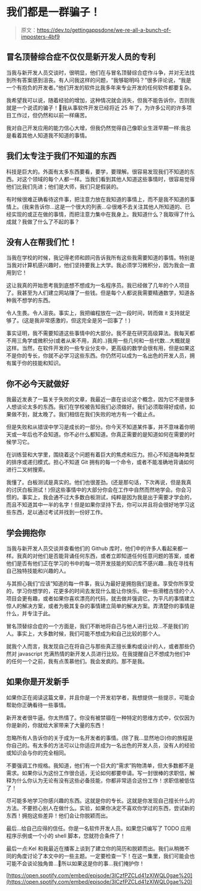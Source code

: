 # 我们都是一群骗子！

> 原文：<https://dev.to/gettingappsdone/we-re-all-a-bunch-of-imposters-4bf9>

## 冒名顶替综合症不仅仅是新开发人员的专利

当我与新开发人员交谈时，很明显，他们在与冒名顶替综合症作斗争，并对无法找到所有答案感到沮丧。有人问我这样的问题，“我够聪明吗？”很多评论说，“我是一个有抱负的开发者。”他们开发的软件比我多年来专业开发的任何软件都要复杂。

我希望我可以说，随着经验的增加，这种情况就会消失，但我不能告诉你，否则我就是一个说谎的骗子！🤣我从事软件开发已经将近 25 年了，为许多公司的许多项目工作过，但仍然和以前一样痛苦。

我对自己开发应用的能力信心大增，但我仍然觉得自己像职业生涯早期一样:我总是看着其他人知道我不知道的事情。

## 我们太专注于我们不知道的东西

科技是巨大的。外面有太多东西要看，要学，要理解。很容易发现我们不知道的东西。对这个领域的每个人都一样。当我们看到其他人知道这些事情时，很容易觉得他们比我们先进；他们是大师，我们只是假装的。

有时候很难正确看待这件事，把注意力放在我知道的事情上，而不是我不知道的事情上。(我来告诉你...这是一个很大的列表...😛很难不去关注其他人所知道的、已经实现的或正在做的事情，而把注意力集中在我身上。我知道什么？我取得了什么成就？我做了什么了不起的事？

## 没有人在帮我们忙！

当我在学校的时候，我记得老师和顾问告诉我所有这些我需要知道的事情。特别是当我对计算机感兴趣时，他们坚持要我上大学。我必须学习微积分，因为我会一直用到它！

这让我真的开始思考我到底想不想成为一名程序员。我已经做了几年的个人项目了。我甚至为人们建立网站赚了一些钱。但是每个人都说我需要精通数学，知道各种我不想学的东西。

令人生畏。令人沮丧。事实上，我把编程放在一边一段时间，转而做 it 支持就足够了。(这是我非常感激的，但这完全是另一回事了！)

事实证明，我不需要知道这些事情中的大部分。我不是在研究高级算法。我每天都不用三角学或微积分(或者从来不用，真的..)我用一些几何和一些代数...大概就是这样。当然，在软件开发的一些专业分支中，更高级的数学会很有用，但是如果这不是你的专长，你就不必学习这些东西。你仍然可以成为一名出色的开发人员，拥有属于你的技能和知识。

## 你不必今天就做好

我最近发表了一篇关于失败的文章，我最近一直在谈论这个概念，因为它不是很多人想谈论太多的东西。我们在学校被告知我们必须做好。我们必须取得好成绩，如果做不到，就太晚了。我们相信在我们失败的地方有一个截止点。

但是失败和从错误中学习是成长的一部分。你今天不知道某件事，并不意味着你明天或一年后也不会知道。你不必什么都知道。你真正需要的是知道如何在需要的时候学习它。

在训练营和大学里，围绕着这个问题有着巨大的焦虑和压力。担心不知道每种类型的排序或递归模式。担心不知道 Git 拥有的每一个命令，或者不能准确地背诵如何进行二叉树搜索。

我懂了。白板测试是真实的。他们也很差劲。(还是那句话，下次再说，但是我真的讨厌白板测试！)但这些事情中的大部分你会在工作中自然而然地学会。你会习惯的。事实上，我会通不过大多数白板测试，纯粹是因为我是出于需要才学会的，而且不知道其中一半的名字！但是如果你坚持下去，你可以并且将会很好地学习这些东西，足以通过考试并找到一份好工作。

## 学会拥抱你

当我与新开发人员交谈并查看他们的 Github 库时，他们中的许多人看起来都一样。我真的对他们是否能背诵任何东西，或者立即知道任何任意问题的答案，或者他们是否有他们正在学习的书中的每一项开发技能的知识库不感兴趣...我在寻找有自己独特技能和兴趣的人。

与其担心我们“应该”知道的每一件事，我认为最好是拥抱我们是谁。享受你所享受的，学习你想学的，花更多的时间去发现什么能让你快乐。做一些滑稽古怪的个人项目会更有趣，或者如果你喜欢漂亮的代码，就去做并强调它。为平凡的事情建立惊人的解决方案，或者为极其复杂的事情建立简单的解决方案。弄清楚你的事情是什么，并专注于此。

冒名顶替综合症的一个方面是，我们不断地将自己与他人进行比较...不是我们的人。事实上，大多数时候，我们可能不想成为和自己比较的那个人。

就我个人而言，我发现自己在将自己与那些真正擅长重构或设计的人，或者那些仍然对 javascript 充满热情的新开发人员进行比较。在我提醒自己不想成为他们中的任何一个之前，我有点羡慕他们。我会发疯的。那不是我。

## 如果你是开发新手

如果你正在阅读这篇文章，并且你是一个开发初学者，我想提供一些提示，可能会帮助你正确看待一些事情。

新开发者很牛逼。你太热情了。你没有被禁锢在一种特定的思维方式中，仅仅因为你是新的，你就给大家带来了大量的东西！

忽略所有人告诉你的关于成为一名开发者的事情。(除了我...显然地😉)你的旅程是你自己的。有太多的方法可以让你适应并成为一名出色的开发人员，没有人的经验或知识会与你的完全相同。

不要强调工作规格。我知道，他们有一个巨大的“需求”购物清单，但大多数都不是需求。如果你认为这份工作很合适，无论如何都要申请。写一封很棒的求职信，解释为什么你认为无论有没有这些必备技能，你都非常适合这份工作！求职信被低估了！

尽可能多地学习你感兴趣的东西。这就是你的专长。这就是你发现自己擅长什么的方法。不要担心别人在做什么。实验，如果你决定不喜欢你学过的东西，尝试新的东西！拥抱这些差异！他们会让你脱颖而出。

最后...给自己应得的信任。你是一名软件开发人员。如果您只编写了 TODO 应用程序示例或一个小的 shell 脚本，您就符合条件了！

最后一点:Kel 和我最近在播客上谈到了建立你的简历和脱颖而出。我们从稍微不同的角度讨论了本文中的一些主题。一定要检查一下！在这一集里，我们可能会也可能不会谈论独角兽...🦄所以如果这是你的事...我们掩护你！

[https://open.spotify.com/embed/episode/3lCzfPZCLd41zXlWQL0gae%20](https://open.spotify.com/embed/episode/3lCzfPZCLd41zXlWQL0gae%20)